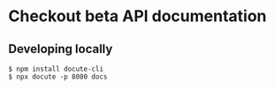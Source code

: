 # Checkout beta API documentation

## Developing locally

```
$ npm install docute-cli
$ npx docute -p 8080 docs
```
